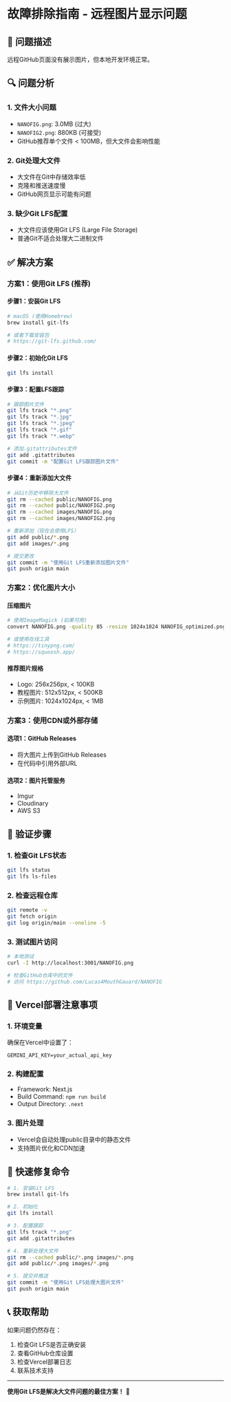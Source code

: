 # 故障排除指南 - 远程图片显示问题

## 🚨 **问题描述**
远程GitHub页面没有展示图片，但本地开发环境正常。

## 🔍 **问题分析**

### 1. **文件大小问题**
- `NANOFIG.png`: 3.0MB (过大)
- `NANOFIG2.png`: 880KB (可接受)
- GitHub推荐单个文件 < 100MB，但大文件会影响性能

### 2. **Git处理大文件**
- 大文件在Git中存储效率低
- 克隆和推送速度慢
- GitHub网页显示可能有问题

### 3. **缺少Git LFS配置**
- 大文件应该使用Git LFS (Large File Storage)
- 普通Git不适合处理大二进制文件

## ✅ **解决方案**

### 方案1：使用Git LFS (推荐)

#### 步骤1：安装Git LFS
```bash
# macOS (使用Homebrew)
brew install git-lfs

# 或者下载安装包
# https://git-lfs.github.com/
```

#### 步骤2：初始化Git LFS
```bash
git lfs install
```

#### 步骤3：配置LFS跟踪
```bash
# 跟踪图片文件
git lfs track "*.png"
git lfs track "*.jpg"
git lfs track "*.jpeg"
git lfs track "*.gif"
git lfs track "*.webp"

# 添加.gitattributes文件
git add .gitattributes
git commit -m "配置Git LFS跟踪图片文件"
```

#### 步骤4：重新添加大文件
```bash
# 从Git历史中移除大文件
git rm --cached public/NANOFIG.png
git rm --cached public/NANOFIG2.png
git rm --cached images/NANOFIG.png
git rm --cached images/NANOFIG2.png

# 重新添加（现在会使用LFS）
git add public/*.png
git add images/*.png

# 提交更改
git commit -m "使用Git LFS重新添加图片文件"
git push origin main
```

### 方案2：优化图片大小

#### 压缩图片
```bash
# 使用ImageMagick (如果可用)
convert NANOFIG.png -quality 85 -resize 1024x1024 NANOFIG_optimized.png

# 或使用在线工具
# https://tinypng.com/
# https://squoosh.app/
```

#### 推荐图片规格
- Logo: 256x256px, < 100KB
- 教程图片: 512x512px, < 500KB
- 示例图片: 1024x1024px, < 1MB

### 方案3：使用CDN或外部存储

#### 选项1：GitHub Releases
- 将大图片上传到GitHub Releases
- 在代码中引用外部URL

#### 选项2：图片托管服务
- Imgur
- Cloudinary
- AWS S3

## 🔧 **验证步骤**

### 1. 检查Git LFS状态
```bash
git lfs status
git lfs ls-files
```

### 2. 检查远程仓库
```bash
git remote -v
git fetch origin
git log origin/main --oneline -5
```

### 3. 测试图片访问
```bash
# 本地测试
curl -I http://localhost:3001/NANOFIG.png

# 检查GitHub仓库中的文件
# 访问 https://github.com/Lucas4MouthGauard/NANOFIG
```

## 📱 **Vercel部署注意事项**

### 1. 环境变量
确保在Vercel中设置了：
```
GEMINI_API_KEY=your_actual_api_key
```

### 2. 构建配置
- Framework: Next.js
- Build Command: `npm run build`
- Output Directory: `.next`

### 3. 图片处理
- Vercel会自动处理public目录中的静态文件
- 支持图片优化和CDN加速

## 🚀 **快速修复命令**

```bash
# 1. 安装Git LFS
brew install git-lfs

# 2. 初始化
git lfs install

# 3. 配置跟踪
git lfs track "*.png"
git add .gitattributes

# 4. 重新处理大文件
git rm --cached public/*.png images/*.png
git add public/*.png images/*.png

# 5. 提交并推送
git commit -m "使用Git LFS处理大图片文件"
git push origin main
```

## 📞 **获取帮助**

如果问题仍然存在：
1. 检查Git LFS是否正确安装
2. 查看GitHub仓库设置
3. 检查Vercel部署日志
4. 联系技术支持

---

**使用Git LFS是解决大文件问题的最佳方案！** 🎯
